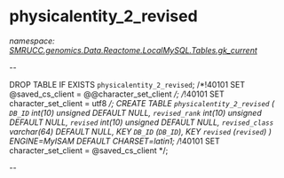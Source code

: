 ﻿# physicalentity_2_revised
_namespace: [SMRUCC.genomics.Data.Reactome.LocalMySQL.Tables.gk_current](./index.md)_

--
 
 DROP TABLE IF EXISTS `physicalentity_2_revised`;
 /*!40101 SET @saved_cs_client = @@character_set_client */;
 /*!40101 SET character_set_client = utf8 */;
 CREATE TABLE `physicalentity_2_revised` (
 `DB_ID` int(10) unsigned DEFAULT NULL,
 `revised_rank` int(10) unsigned DEFAULT NULL,
 `revised` int(10) unsigned DEFAULT NULL,
 `revised_class` varchar(64) DEFAULT NULL,
 KEY `DB_ID` (`DB_ID`),
 KEY `revised` (`revised`)
 ) ENGINE=MyISAM DEFAULT CHARSET=latin1;
 /*!40101 SET character_set_client = @saved_cs_client */;
 
 --




